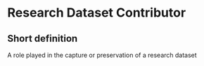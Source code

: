 # Research Dataset Contributor
## Short definition
A role played in the capture or preservation of a research dataset
